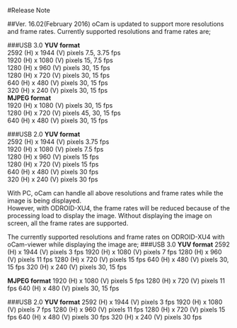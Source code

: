 #Release Note

##Ver. 16.02(February 2016)
oCam is updated to support more resolutions and frame rates.
Currently supported resolutions and frame rates are;

###USB 3.0
**YUV format**</br>
2592 (H) x 1944 (V) pixels   7.5, 3.75 fps</br>
1920 (H) x 1080 (V) pixels   15, 7.5 fps</br>
1280 (H) x  960 (V) pixels   30, 15 fps</br>
1280 (H) x  720 (V) pixels   30, 15 fps</br>
 640 (H) x  480 (V) pixels   30, 15 fps</br>
 320 (H) x  240 (V) pixels   30, 15 fps</br>
**MJPEG format**</br>
1920 (H) x 1080 (V) pixels   30, 15 fps </br>
1280 (H) x  720 (V) pixels   45, 30, 15 fps </br>
 640 (H) x  480 (V) pixels   30, 15 fps </br>

###USB 2.0
**YUV format**</br>
2592 (H) x 1944 (V) pixels   3.75 fps </br>
1920 (H) x 1080 (V) pixels   7.5 fps </br>
1280 (H) x  960 (V) pixels   15 fps </br>
1280 (H) x  720 (V) pixels   15 fps </br>
 640 (H) x  480 (V) pixels   30 fps </br>
 320 (H) x  240 (V) pixels   30 fps</br>

With PC, oCam can handle all above resolutions and frame rates while the image is being displayed. </br>
However, with ODROID-XU4, the frame rates will be reduced because of the processing load to display the image. Without displaying the image on screen, all the frame rates are supported.</br>

The currently supported resolutions and frame rates on ODROID-XU4 with oCam-viewer while displaying the image are;
###USB 3.0
**YUV format**
2592 (H) x 1944 (V) pixels   3 fps 
1920 (H) x 1080 (V) pixels   7 fps 
1280 (H) x  960 (V) pixels   11 fps 
1280 (H) x  720 (V) pixels   15 fps 
 640 (H) x  480 (V) pixels   30, 15 fps 
 320 (H) x  240 (V) pixels   30, 15 fps
 
**MJPEG format**
1920 (H) x 1080 (V) pixels   5 fps 
1280 (H) x  720 (V) pixels   11 fps 
 640 (H) x  480 (V) pixels   30, 15 fps 

###USB 2.0
**YUV format**
2592 (H) x 1944 (V) pixels   3 fps 
1920 (H) x 1080 (V) pixels   7 fps 
1280 (H) x  960 (V) pixels   11 fps 
1280 (H) x  720 (V) pixels   15 fps 
 640 (H) x  480 (V) pixels   30 fps 
 320 (H) x  240 (V) pixels   30 fps

